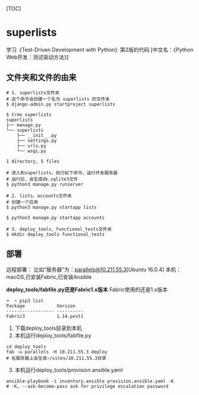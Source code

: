 [TOC]
# superlists
学习《Test-Driven Development with Python》第2版的代码 [中文名：《Python Web开发：测试驱动方法》]

## 文件夹和文件的由来
```shell
# 1. superlists文件夹
# 这个命令会创建一个名为 superlists 的文件夹
$ django-admin.py startproject superlists

$ tree superlists
superlists
├── manage.py
└── superlists
    ├── __init__.py
    ├── settings.py
    ├── urls.py
    └── wsgi.py

1 directory, 5 files

# 进入到superlists，执行如下命令，运行开发服务器
# 运行后，会生成db.sqlite3文件
$ python3 manage.py runserver

# 2. lists、accounts文件夹
# 创建一个应用
$ python3 manage.py startapp lists

$ python3 manage.py startapp accounts

# 3. deploy_tools、functional_tests文件夹
$ mkdir deploy_tools functional_tests
```

## 部署

远程部署：
比如“服务器”为：parallels@10.211.55.3[Ubuntu 16.0.4]
本机：macOS,已安装Fabric,已安装Ansible

**deploy_tools/fabfile.py还是Fabric1.x版本**
Fabric使用的还是1.x版本
```
➜  ~ pip3 list
Package            Version
------------------ ----------
Fabric3            1.14.post1
```

1. 下载deploy_tools目录到本机
2. 本机运行deploy_tools/fabfile.py
```
cd deploy_tools 
fab -u parallels -H 10.211.55.3 deploy
# 在服务器上会生成~/sites/10.211.55.3目录  
```
3. 本机运行deploy_tools/provision.ansible.yaml
```
ansible-playbook -i inventory.ansible provision.ansible.yaml -K
# -K, --ask-become-pass ask for privilege escalation password  
```



